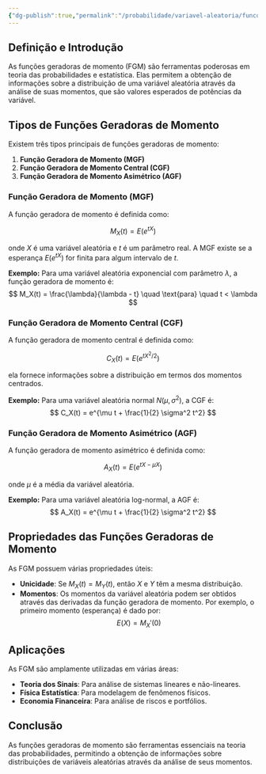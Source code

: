 ```yaml
---
{"dg-publish":true,"permalink":"/probabilidade/variavel-aleatoria/funcoes-geradoras-de-momento/","created":"2025-05-20T13:30:13.854-03:00"}
---
```



## Definição e Introdução

As funções geradoras de momento (FGM) são ferramentas poderosas em teoria das probabilidades e estatística. Elas permitem a obtenção de informações sobre a distribuição de uma variável aleatória através da análise de suas momentos, que são valores esperados de potências da variável.

## Tipos de Funções Geradoras de Momento

Existem três tipos principais de funções geradoras de momento:

1. **Função Geradora de Momento (MGF)**
2. **Função Geradora de Momento Central (CGF)**
3. **Função Geradora de Momento Asimétrico (AGF)**

### Função Geradora de Momento (MGF)

A função geradora de momento é definida como:

$$
M_X(t) = E(e^{tX})
$$

onde $X$ é uma variável aleatória e $t$ é um parâmetro real. A MGF existe se a esperança $E(e^{tX})$ for finita para algum intervalo de $t$.

**Exemplo:**
Para uma variável aleatória exponencial com parâmetro $\lambda$, a função geradora de momento é:
$$
M_X(t) = \frac{\lambda}{\lambda - t} \quad \text{para} \quad t < \lambda
$$

### Função Geradora de Momento Central (CGF)

A função geradora de momento central é definida como:

$$
C_X(t) = E(e^{tX^2/2})
$$

ela fornece informações sobre a distribuição em termos dos momentos centrados.

**Exemplo:**
Para uma variável aleatória normal $N(\mu, \sigma^2)$, a CGF é:
$$
C_X(t) = e^{\mu t + \frac{1}{2} \sigma^2 t^2}
$$

### Função Geradora de Momento Asimétrico (AGF)

A função geradora de momento asimétrico é definida como:

$$
A_X(t) = E(e^{tX - \mu X})
$$

onde $\mu$ é a média da variável aleatória.

**Exemplo:**
Para uma variável aleatória log-normal, a AGF é:
$$
A_X(t) = e^{\mu t + \frac{1}{2} \sigma^2 t^2}
$$

## Propriedades das Funções Geradoras de Momento

As FGM possuem várias propriedades úteis:

- **Unicidade**: Se $M_X(t) = M_Y(t)$, então $X$ e $Y$ têm a mesma distribuição.
- **Momentos**: Os momentos da variável aleatória podem ser obtidos através das derivadas da função geradora de momento. Por exemplo, o primeiro momento (esperança) é dado por:
$$
  E(X) = M_X'(0)
$$

## Aplicações

As FGM são amplamente utilizadas em várias áreas:

- **Teoria dos Sinais**: Para análise de sistemas lineares e não-lineares.
- **Física Estatística**: Para modelagem de fenômenos físicos.
- **Economia Financeira**: Para análise de riscos e portfólios.

## Conclusão

As funções geradoras de momento são ferramentas essenciais na teoria das probabilidades, permitindo a obtenção de informações sobre distribuições de variáveis aleatórias através da análise de seus momentos.
